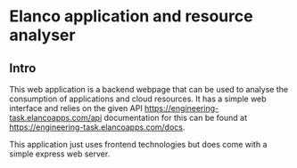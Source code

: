 # Elanco application and resource analyser 

## Intro

This web application is a backend webpage that can be used to analyse the consumption of applications and cloud resources. It has a simple web interface and relies on the given API https://engineering-task.elancoapps.com/api documentation for this can be found at https://engineering-task.elancoapps.com/docs.

This application just uses frontend technologies but does come with a simple express web server. 
